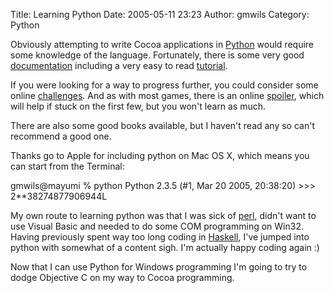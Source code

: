 Title: Learning Python
Date: 2005-05-11 23:23
Author: gmwils
Category: Python

Obviously attempting to write Cocoa applications in [Python][] would
require some knowledge of the language. Fortunately, there is some very
good [documentation][] including a very easy to read [tutorial][].

If you were looking for a way to progress further, you could consider
some online [challenges][]. And as with most games, there is an online
[spoiler][], which will help if stuck on the first few, but you won't
learn as much.

There are also some good books available, but I haven't read any so
can't recommend a good one.

Thanks go to Apple for including python on Mac OS X, which means you can
start from the Terminal:

<p>
    gmwils@mayumi % python Python 2.3.5 (#1, Mar 20 2005, 20:38:20) >>> 2**38274877906944L

</p>

My own route to learning python was that I was sick of [perl][], didn't
want to use Visual Basic and needed to do some COM programming on Win32.
Having previously spent way too long coding in [Haskell][], I've jumped
into python with somewhat of a content sigh. I'm actually happy coding
again :)

Now that I can use Python for Windows programming I'm going to try to
dodge Objective C on my way to Cocoa programming.

  [Python]: http://www.python.org/
  [documentation]: http://www.python.org/doc/
  [tutorial]: http://docs.python.org/tut/tut.html
  [challenges]: http://www.pythonchallenge.com/
  [spoiler]: http://gumuz.looze.net/wordpress/index.php/archives/2005/05/09/python-challenge-solutions-part-1/
  [perl]: http://www.perl.org/
  [Haskell]: http://www.haskell.org/
